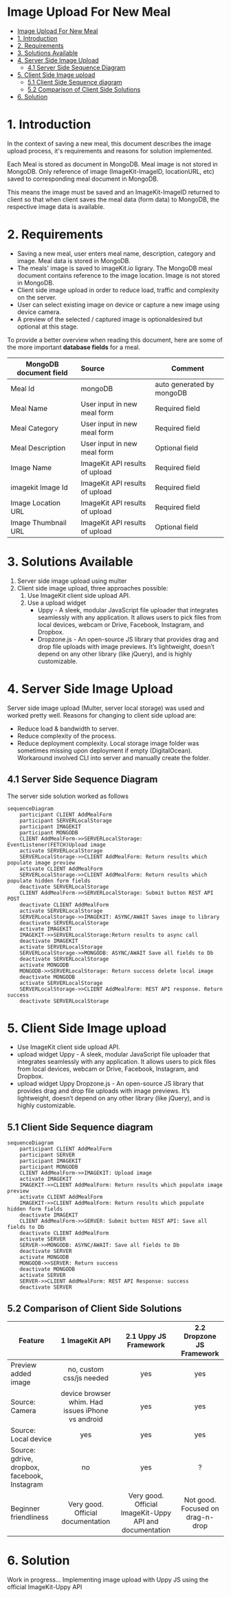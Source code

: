 # Image Upload For New Meal

- [Image Upload For New Meal](#image-upload-for-new-meal)
- [1. Introduction](#1-introduction)
- [2. Requirements](#2-requirements)
- [3. Solutions Available](#3-solutions-available)
- [4. Server Side Image Upload](#4-server-side-image-upload)
  - [4.1 Server Side Sequence Diagram](#41-server-side-sequence-diagram)
- [5. Client Side Image upload](#5-client-side-image-upload)
  - [5.1 Client Side Sequence diagram](#51-client-side-sequence-diagram)
  - [5.2 Comparison of Client Side Solutions](#52-comparison-of-client-side-solutions)
- [6. Solution](#6-solution)

# 1. Introduction

In the context of saving a new meal, this document describes the image upload process, it's requirements and reasons for solution implemented.

Each Meal is stored as document in MongoDB. Meal image is not stored in MongoDB. Only reference of image (ImageKit-ImageID, locationURL, etc) saved to corresponding meal document in  MongoDB.

This means the image must be saved and an ImageKit-ImageID returned to client so that when client saves the meal data (form data) to MongoDB, the respective image data is available.

# 2. Requirements

- Saving a new meal, user enters meal name, description, category and image. Meal data is stored in MongoDB.
- The meals' image is saved to imageKit.io ligrary. The MongoDB meal document contains reference to the image location. Image is not stored in MongoDB.
- Client side image upload in order to reduce load, traffic and complexity on the server.
- User can select existing image on device or capture a new image using device camera.
- A preview of the selected / captured image is optionaldesired but optional at this stage.

To provide a better overview when reading this document, here are some of the more important **database fields** for a meal.

| MongoDB document field | Source | Comment |
|---|:---|---|
|Meal Id |mongoDB|auto generated by mongoDB|
|Meal Name|User input in new meal form|Required field|
|Meal Category|User input in new meal form|Required field|
|Meal Description|User input in new meal form|Optional field|
|Image Name|ImageKit API results of upload|Required field|
|imagekit Image Id|ImageKit API results of upload|Required field|
|Image Location URL|ImageKit API results of upload|Required field|
|Image Thumbnail URL|ImageKit API results of upload|Optional field|



# 3. Solutions Available   

1. Server side image upload using multer
2. Client side image upload, three approaches possible:
    1. Use ImageKit client side upload API.
    2. Use a upload widget
         - Uppy - A sleek, modular JavaScript file uploader that integrates seamlessly with any application. It allows users to pick files from local devices, webcam or Drive, Facebook, Instagram, and Dropbox.
        - Dropzone.js - An open-source JS library that provides drag and drop file uploads with image previews. It’s lightweight, doesn’t depend on any other library (like jQuery), and is highly customizable.


# 4. Server Side Image Upload
Server side image upload (Multer, server local storage) was used and worked pretty well. Reasons for changing to client side upload are:
- Reduce load & bandwidth to server.
- Reduce complexity of the process.
- Reduce deployment complexity. Local storage image folder was sometimes missing upon deployment if empty (DigitalOcean). Workaround involved CLI into server and manually create the folder.

## 4.1 Server Side Sequence Diagram
The server side solution worked as follows

```mermaid
sequenceDiagram
    participant CLIENT AddMealForm
    participant SERVERLocalStorage
    participant IMAGEKIT
    participant MONGODB
    CLIENT AddMealForm->>SERVERLocalStorage: EventListener(FETCH)Upload image
    activate SERVERLocalStorage
    SERVERLocalStorage->>CLIENT AddMealForm: Return results which populate image preview
    activate CLIENT AddMealForm
    SERVERLocalStorage->>CLIENT AddMealForm: Return results which populate hidden form fields
    deactivate SERVERLocalStorage
    CLIENT AddMealForm->>SERVERLocalStorage: Submit button REST API POST
    deactivate CLIENT AddMealForm
    activate SERVERLocalStorage
    SERVERLocalStorage->>IMAGEKIT: ASYNC/AWAIT Saves image to library
    deactivate SERVERLocalStorage
    activate IMAGEKIT
    IMAGEKIT->>SERVERLocalStorage:Return results to async call
    deactivate IMAGEKIT
    activate SERVERLocalStorage
    SERVERLocalStorage->>MONGODB: ASYNC/AWAIT Save all fields to Db
    deactivate SERVERLocalStorage
    activate MONGODB
    MONGODB->>SERVERLocalStorage: Return success delete local image
    deactivate MONGODB
    activate SERVERLocalStorage
    SERVERLocalStorage->>CLIENT AddMealForm: REST API response. Return success
    deactivate SERVERLocalStorage
```

# 5. Client Side Image upload

- Use ImageKit client side upload API.
- upload widget Uppy - A sleek, modular JavaScript file uploader that integrates seamlessly with any application. It allows users to pick files from local devices, webcam or Drive, Facebook, Instagram, and Dropbox.
- upload widget Uppy Dropzone.js - An open-source JS library that provides drag and drop file uploads with image previews. It’s lightweight, doesn’t depend on any other library (like jQuery), and is highly customizable.

## 5.1 Client Side Sequence diagram
```mermaid
sequenceDiagram
    participant CLIENT AddMealForm
    participant SERVER
    participant IMAGEKIT
    participant MONGODB
    CLIENT AddMealForm->>IMAGEKIT: Upload image
    activate IMAGEKIT
    IMAGEKIT->>CLIENT AddMealForm: Return results which populate image preview
    activate CLIENT AddMealForm
    IMAGEKIT->>CLIENT AddMealForm: Return results which populate hidden form fields
    deactivate IMAGEKIT
    CLIENT AddMealForm->>SERVER: Submit button REST API: Save all fields to Db
    deactivate CLIENT AddMealForm
    activate SERVER
    SERVER->>MONGODB: ASYNC/AWAIT: Save all fields to Db
    deactivate SERVER
    activate MONGODB
    MONGODB->>SERVER: Return success
    deactivate MONGODB
    activate SERVER
    SERVER->>CLIENT AddMealForm: REST API Response: success
    deactivate SERVER
```









## 5.2 Comparison of Client Side Solutions

|Feature|1 ImageKit API| 2.1 Uppy JS Framework| 2.2 Dropzone JS Framework|
|-------|:----------:|:-----------------:|:------------------:|
|Preview added image|no, custom css/js needed|yes|yes|
|Source: Camera|device browser whim. Had issues iPhone vs android|yes|yes|
|Source: Local device|yes|yes|yes|
|Source: gdrive, dropbox, facebook, Instagram|no|yes|?|
|Beginner friendliness|Very good. Official documentation|Very good. Official ImageKit-Uppy API and documentation|Not good. Focused on drag-n-drop|

# 6. Solution
Work in progress...
Implementing image upload with Uppy JS using the official ImageKit-Uppy API